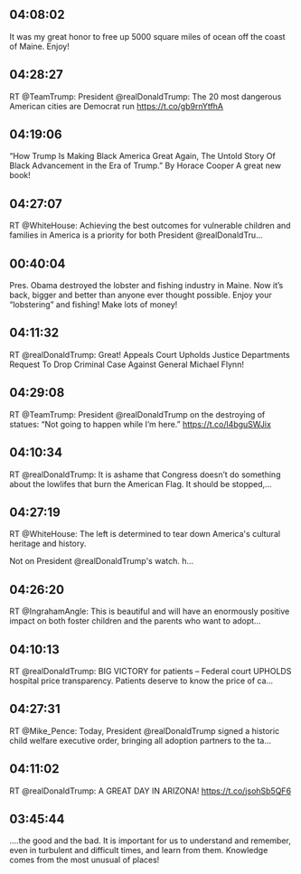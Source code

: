 ## 04:08:02
It was my great honor to free up 5000 square miles of ocean off the coast of Maine. Enjoy!
## 04:28:27
RT @TeamTrump: President @realDonaldTrump: The 20 most dangerous American cities are Democrat run https://t.co/gb9rnYtfhA
## 04:19:06
“How Trump Is Making Black America Great Again, The Untold Story Of Black Advancement in the Era of Trump.” By Horace Cooper  A great new book!
## 04:27:07
RT @WhiteHouse: Achieving the best outcomes for vulnerable children and families in America is a priority for both President @realDonaldTru…
## 00:40:04
Pres. Obama destroyed the lobster and fishing industry in Maine. Now it’s back, bigger and better than anyone ever thought possible. Enjoy your “lobstering” and fishing! Make lots of money!
## 04:11:32
RT @realDonaldTrump: Great!  Appeals Court Upholds Justice Departments Request To Drop Criminal Case Against General Michael Flynn!
## 04:29:08
RT @TeamTrump: President @realDonaldTrump on the destroying of statues: “Not going to happen while I’m here.” https://t.co/l4bguSWJix
## 04:10:34
RT @realDonaldTrump: It is ashame that Congress doesn’t do something about the lowlifes that burn the American Flag. It should be stopped,…
## 04:27:19
RT @WhiteHouse: The left is determined to tear down America's cultural heritage and history. 

Not on President @realDonaldTrump's watch. h…
## 04:26:20
RT @IngrahamAngle: This is beautiful and will have an enormously positive impact on both foster children and the parents who want to adopt…
## 04:10:13
RT @realDonaldTrump: BIG VICTORY for patients – Federal court UPHOLDS hospital price transparency. Patients deserve to know the price of ca…
## 04:27:31
RT @Mike_Pence: Today, President @realDonaldTrump signed a historic child welfare executive order, bringing all adoption partners to the ta…
## 04:11:02
RT @realDonaldTrump: A GREAT DAY IN ARIZONA! https://t.co/jsohSb5QF6
## 03:45:44
....the good and the bad. It is important for us to understand and remember, even in turbulent and difficult times, and learn from them. Knowledge comes from the most unusual of places!
